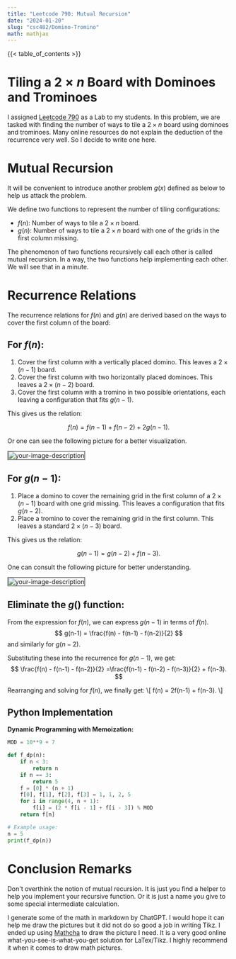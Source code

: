 ```yaml
---
title: "Leetcode 790: Mutual Recursion"
date: "2024-01-20"
slug: "csc482/Domino-Tromino"
math: mathjax
---
```



{{< table_of_contents >}}


# Tiling a $2\times n$ Board with Dominoes and Trominoes

I assigned [Leetcode 790](https://leetcode.com/problems/domino-and-tromino-tiling/description/) as a Lab to my students. In this problem, we are tasked with finding the number of ways to tile a $2\times n$ board using dominoes and trominoes. Many online resources do not explain the deduction of the recurrence very well. So I decide to write one here. 


# Mutual Recursion
It will be convenient to introduce another problem $g(x)$ defined as below to help us attack the problem. 

We define two functions to represent the number of tiling configurations:

- $f(n)$: Number of ways to tile a $2\times n$ board.
- $g(n)$: Number of ways to tile a $2\times n$ board with one of the grids in the first column missing.

The phenomenon of two functions recursively call each other is called mutual recursion. In a way, the two functions help implementing each other. We will see that in a minute. 

# Recurrence Relations

The recurrence relations for $f(n)$ and $g(n)$ are derived based on the ways to cover the first column of the board:

## For $f(n)$:

1. Cover the first column with a vertically placed domino. This leaves a $2 \times (n-1)$ board.
2. Cover the first column with two horizontally placed dominoes. This leaves a $2\times (n-2)$ board.
3. Cover the first column with a tromino in two possible orientations, each leaving a configuration that fits $g(n-1)$.

This gives us the relation:

$$
f(n) = f(n-1) + f(n-2) + 2g(n-1).
$$

Or one can see the following picture for a better visualization. 

<img src="/CSC482/pic/domino-tromino/f(n).png" alt="your-image-description" style="border: 2px solid  gray;">

## For $g(n-1)$:

1. Place a domino to cover the remaining grid in the first column of a $2 \times (n-1)$ board with one grid missing. This leaves a configuration that fits $g(n-2)$.
2. Place a tromino to cover the remaining grid in the first column. This leaves a standard $2 \times (n-3)$ board.

This gives us the relation:

$$
g(n-1) = g(n-2) + f(n-3).
$$

One can consult the following picture for better understanding. 

<img src="/CSC482/pic/domino-tromino/g(n).png" alt="your-image-description" style="border: 2px solid  gray;">


## Eliminate the $g()$ function:

From the expression for $f(n)$, we can express $g(n-1)$ in terms of $f(n).$
    $$ g(n-1) = \frac{f(n) - f(n-1) - f(n-2)}{2} $$
and similarly for $g(n-2)$. 

Substituting these into the recurrence for $g(n-1)$, we get:
    $$ \frac{f(n) - f(n-1) - f(n-2)}{2} =\frac{f(n-1) - f(n-2) - f(n-3)}{2} + f(n-3). $$

Rearranging and solving for $f(n)$, we finally get:
    \\[ f(n) = 2f(n-1) + f(n-3). \\]


## Python Implementation

 **Dynamic Programming with Memoization:**

```python
MOD = 10**9 + 7

def f_dp(n):
    if n < 3:
        return n
    if n == 3:
        return 5
    f = [0] * (n + 1)
    f[0], f[1], f[2], f[3] = 1, 1, 2, 5
    for i in range(4, n + 1):
        f[i] = (2 * f[i - 1] + f[i - 3]) % MOD
    return f[n]

# Example usage:
n = 5
print(f_dp(n))
```

# Conclusion Remarks

Don't overthink the notion of mutual recursion. It is just you find a helper to help you implement your recursive function. Or it is just a name you give to some special intermediate calculation.

I generate some of the math in markdown by ChatGPT. I would hope it can help me draw the pictures but it did not do so good a job in writing Tikz. I ended up using [Mathcha](https://www.mathcha.io/) to draw the picture I need. It is a very good online what-you-see-is-what-you-get solution for LaTex/Tikz. I highly recommend it when it comes to draw math pictures. 




